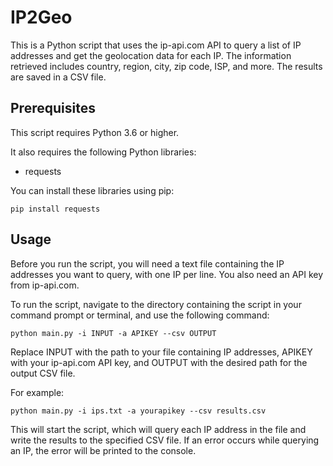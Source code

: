 # IP2Geo

This is a Python script that uses the ip-api.com API to query a list of IP addresses and get the geolocation data for each IP. The information retrieved includes country, region, city, zip code, ISP, and more. The results are saved in a CSV file.

## Prerequisites

This script requires Python 3.6 or higher.

It also requires the following Python libraries:

* requests

You can install these libraries using pip:

```
pip install requests
```

## Usage

Before you run the script, you will need a text file containing the IP addresses you want to query, with one IP per line. You also need an API key from ip-api.com.

To run the script, navigate to the directory containing the script in your command prompt or terminal, and use the following command:

```
python main.py -i INPUT -a APIKEY --csv OUTPUT
```

Replace INPUT with the path to your file containing IP addresses, APIKEY with your ip-api.com API key, and OUTPUT with the desired path for the output CSV file.

For example:
```
python main.py -i ips.txt -a yourapikey --csv results.csv
```

This will start the script, which will query each IP address in the file and write the results to the specified CSV file. If an error occurs while querying an IP, the error will be printed to the console.